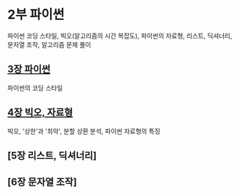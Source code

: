 # 2부 파이썬
파이썬 코딩 스타일, 빅오(알고리즘의 시간 복잡도), 파이썬의 자료형, 리스트, 딕셔너리, 문자열 조작, 알고리즘 문제 풀이

## [3장 파이썬]()

파이썬의 코딩 스타일

## [4장 빅오, 자료형]()

빅오, '상한'과 '최악', 분할 상환 분석, 파이썬 자료형의 특징

## [5장 리스트, 딕셔너리]

## [6장 문자열 조작]